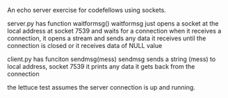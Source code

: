 An echo server exercise for codefellows using sockets.

server.py has function waitformsg()
waitformsg just opens a socket at the local address at socket 7539 and waits for a connection
when it receives a connection, it opens a stream and sends any data it receives until the connection is closed or it receives data of NULL value

client.py has funciton sendmsg(mess)
sendmsg sends a string (mess) to local address, socket 7539
it prints any data it gets back from the connection

the lettuce test assumes the server connection is up and running.
